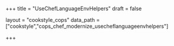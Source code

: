+++
title = "UseChefLanguageEnvHelpers"
draft = false

layout = "cookstyle_cops"
data_path = ["cookstyle","cops_chef_modernize_usecheflanguageenvhelpers"]

+++

<!-- The content of this page is automatically generated from the
cops_chef_modernize_usecheflanguageenvhelpers.yml file in github.com/chef/cookstyle/blob/master/docs-chef-io/data/cookstyle/. -->
